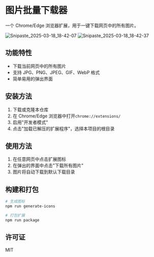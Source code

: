 # 图片批量下载器

一个 Chrome/Edge 浏览器扩展，用于一键下载网页中的所有图片。

![Snipaste_2025-03-18_18-42-07](https://github.com/user-attachments/assets/90e1f77f-855e-4771-8ed6-7b70469101b2)
![Snipaste_2025-03-18_18-42-37](https://github.com/user-attachments/assets/9c347e31-4d8f-48ec-b5bd-84937e63dde3)

## 功能特性

- 下载当前网页中的所有图片
- 支持 JPG、PNG、JPEG、GIF、WebP 格式
- 简单易用的弹出界面

## 安装方法

1. 下载或克隆本仓库
2. 在 Chrome/Edge 浏览器中打开`chrome://extensions/`
3. 启用"开发者模式"
4. 点击"加载已解压的扩展程序"，选择本项目的根目录

## 使用方法

1. 在任意网页中点击扩展图标
2. 在弹出的界面中点击"下载所有图片"
3. 图片将自动下载到默认下载目录

## 构建和打包

```bash
# 生成图标
npm run generate-icons

# 打包扩展
npm run package
```

## 许可证

MIT
